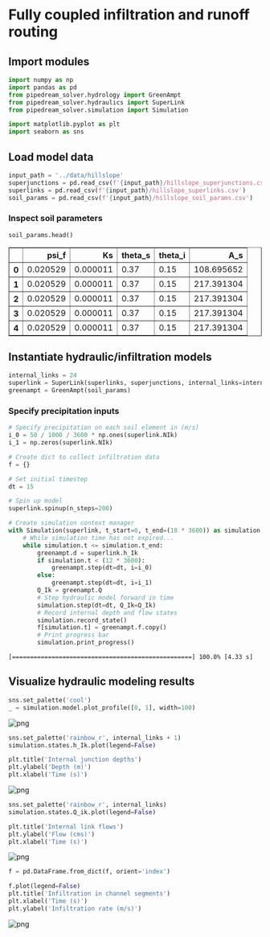 # Fully coupled infiltration and runoff routing

## Import modules


```python
import numpy as np
import pandas as pd
from pipedream_solver.hydrology import GreenAmpt
from pipedream_solver.hydraulics import SuperLink
from pipedream_solver.simulation import Simulation

import matplotlib.pyplot as plt
import seaborn as sns
```

## Load model data


```python
input_path = '../data/hillslope'
superjunctions = pd.read_csv(f'{input_path}/hillslope_superjunctions.csv')
superlinks = pd.read_csv(f'{input_path}/hillslope_superlinks.csv')
soil_params = pd.read_csv(f'{input_path}/hillslope_soil_params.csv')
```

### Inspect soil parameters


```python
soil_params.head()
```




<div>
<style scoped>
    .dataframe tbody tr th:only-of-type {
        vertical-align: middle;
    }

    .dataframe tbody tr th {
        vertical-align: top;
    }

    .dataframe thead th {
        text-align: right;
    }
</style>
<table border="1" class="dataframe">
  <thead>
    <tr style="text-align: right;">
      <th></th>
      <th>psi_f</th>
      <th>Ks</th>
      <th>theta_s</th>
      <th>theta_i</th>
      <th>A_s</th>
    </tr>
  </thead>
  <tbody>
    <tr>
      <th>0</th>
      <td>0.020529</td>
      <td>0.000011</td>
      <td>0.37</td>
      <td>0.15</td>
      <td>108.695652</td>
    </tr>
    <tr>
      <th>1</th>
      <td>0.020529</td>
      <td>0.000011</td>
      <td>0.37</td>
      <td>0.15</td>
      <td>217.391304</td>
    </tr>
    <tr>
      <th>2</th>
      <td>0.020529</td>
      <td>0.000011</td>
      <td>0.37</td>
      <td>0.15</td>
      <td>217.391304</td>
    </tr>
    <tr>
      <th>3</th>
      <td>0.020529</td>
      <td>0.000011</td>
      <td>0.37</td>
      <td>0.15</td>
      <td>217.391304</td>
    </tr>
    <tr>
      <th>4</th>
      <td>0.020529</td>
      <td>0.000011</td>
      <td>0.37</td>
      <td>0.15</td>
      <td>217.391304</td>
    </tr>
  </tbody>
</table>
</div>



## Instantiate hydraulic/infiltration models


```python
internal_links = 24
superlink = SuperLink(superlinks, superjunctions, internal_links=internal_links)
greenampt = GreenAmpt(soil_params)
```

### Specify precipitation inputs


```python
# Specify precipitation on each soil element in (m/s)
i_0 = 50 / 1000 / 3600 * np.ones(superlink.NIk)
i_1 = np.zeros(superlink.NIk)
```


```python
# Create dict to collect infiltration data
f = {}

# Set initial timestep
dt = 15

# Spin up model
superlink.spinup(n_steps=200)

# Create simulation context manager
with Simulation(superlink, t_start=0, t_end=(18 * 3600)) as simulation:
    # While simulation time has not expired...
    while simulation.t <= simulation.t_end:
        greenampt.d = superlink.h_Ik
        if simulation.t < (12 * 3600):
            greenampt.step(dt=dt, i=i_0)
        else:
            greenampt.step(dt=dt, i=i_1)
        Q_Ik = greenampt.Q
        # Step hydraulic model forward in time
        simulation.step(dt=dt, Q_Ik=Q_Ik)
        # Record internal depth and flow states
        simulation.record_state()
        f[simulation.t] = greenampt.f.copy()
        # Print progress bar
        simulation.print_progress()
```

    [==================================================] 100.0% [4.33 s]

## Visualize hydraulic modeling results


```python
sns.set_palette('cool')
_ = simulation.model.plot_profile([0, 1], width=100)
```

![png](https://pipedream-solver.s3.us-east-2.amazonaws.com/img/coupled-overland-flow/coupled-overland-flow-0.png)



```python
sns.set_palette('rainbow_r', internal_links + 1)
simulation.states.h_Ik.plot(legend=False)

plt.title('Internal junction depths')
plt.ylabel('Depth (m)')
plt.xlabel('Time (s)')
```

![png](https://pipedream-solver.s3.us-east-2.amazonaws.com/img/coupled-overland-flow/coupled-overland-flow-1.png)



```python
sns.set_palette('rainbow_r', internal_links)
simulation.states.Q_ik.plot(legend=False)

plt.title('Internal link flows')
plt.ylabel('Flow (cms)')
plt.xlabel('Time (s)')
```


![png](https://pipedream-solver.s3.us-east-2.amazonaws.com/img/coupled-overland-flow/coupled-overland-flow-2.png)



```python
f = pd.DataFrame.from_dict(f, orient='index')

f.plot(legend=False)
plt.title('Infiltration in channel segments')
plt.xlabel('Time (s)')
plt.ylabel('Infiltration rate (m/s)')
```


![png](https://pipedream-solver.s3.us-east-2.amazonaws.com/img/coupled-overland-flow/coupled-overland-flow-3.png)

